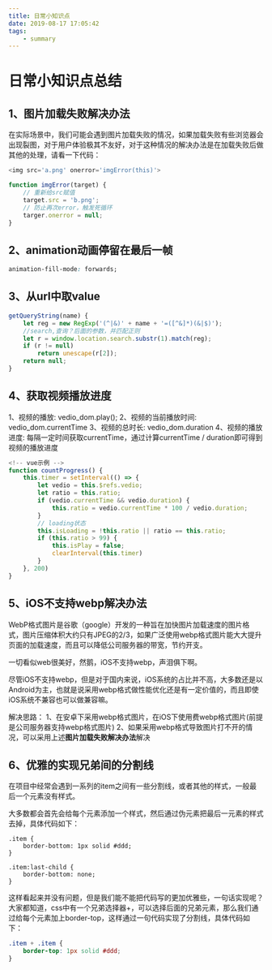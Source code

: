 ```yaml
---
title: 日常小知识点
date: 2019-08-17 17:05:42
tags:
    - summary
---
```


# 日常小知识点总结

## 1、图片加载失败解决办法

在实际场景中，我们可能会遇到图片加载失败的情况，如果加载失败有些浏览器会出现裂图，对于用户体验极其不友好，对于这种情况的解决办法是在加载失败后做其他的处理，请看一下代码：

<!-- more -->

``` js
<img src='a.png' onerror='imgError(this)'>

function imgError(target) {
    // 重新给src赋值
    target.src = 'b.png';
    // 防止再次error，触发死循环
    targer.onerror = null;
}

```

## 2、animation动画停留在最后一帧
``` css
animation-fill-mode: forwards;
```


## 3、从url中取value

``` js
getQueryString(name) {
    let reg = new RegExp('(^|&)' + name + '=([^&]*)(&|$)');
    //search,查询？后面的参数，并匹配正则
    let r = window.location.search.substr(1).match(reg);
    if (r != null)
        return unescape(r[2]);
    return null;
}
```


## 4、获取视频播放进度
1、视频的播放: vedio_dom.play();
2、视频的当前播放时间: vedio_dom.currentTime
3、视频的总时长: vedio_dom.duration
4、视频的播放进度: 每隔一定时间获取currentTime，通过计算currentTime / duration即可得到视频的播放进度

``` js
<!-- vue示例 -->
function countProgress() {
    this.timer = setInterval(() => {
        let vedio = this.$refs.vedio;
        let ratio = this.ratio;
        if (vedio.currentTime && vedio.duration) {
            this.ratio = vedio.currentTime * 100 / vedio.duration;
        }
        // loading状态
        this.isLoading = !this.ratio || ratio == this.ratio;
        if (this.ratio > 99) {
            this.isPlay = false;
            clearInterval(this.timer)
        }
    }, 200)
}
```


## 5、iOS不支持webp解决办法
WebP格式图片是谷歌（google）开发的一种旨在加快图片加载速度的图片格式，图片压缩体积大约只有JPEG的2/3，如果广泛使用webp格式图片能大大提升页面的加载速度，而且可以降低公司服务器的带宽，节约开支。

一切看似web很美好，然鹅，iOS不支持webp，声泪俱下啊。

尽管iOS不支持webp，但是对于国内来说，iOS系统的占比并不高，大多数还是以Android为主，也就是说采用webp格式做性能优化还是有一定价值的，而且即使iOS系统不兼容也可以做兼容嘛。

解决思路：
1、在安卓下采用webp格式图片，在iOS下使用费webp格式图片(前提是公司服务器支持webp格式图片)
2、如果采用webp格式导致图片打不开的情况，可以采用上述**图片加载失败解决办法**解决

## 6、优雅的实现兄弟间的分割线 
在项目中经常会遇到一系列的item之间有一些分割线，或者其他的样式，一般最后一个元素没有样式。

大多数都会首先会给每个元素添加一个样式，然后通过伪元素把最后一元素的样式去掉，具体代码如下：
```
.item {
    border-bottom: 1px solid #ddd;
}

.item:last-child {
    border-bottom: none;
}
```
这样看起来并没有问题，但是我们能不能把代码写的更加优雅些，一句话实现呢？大家都知道，css中有一个兄弟选择器+，可以选择后面的兄弟元素，那么我们通过给每个元素加上border-top，这样通过一句代码实现了分割线，具体代码如下：
``` css
.item + .item {
    border-top: 1px solid #ddd;
}
```